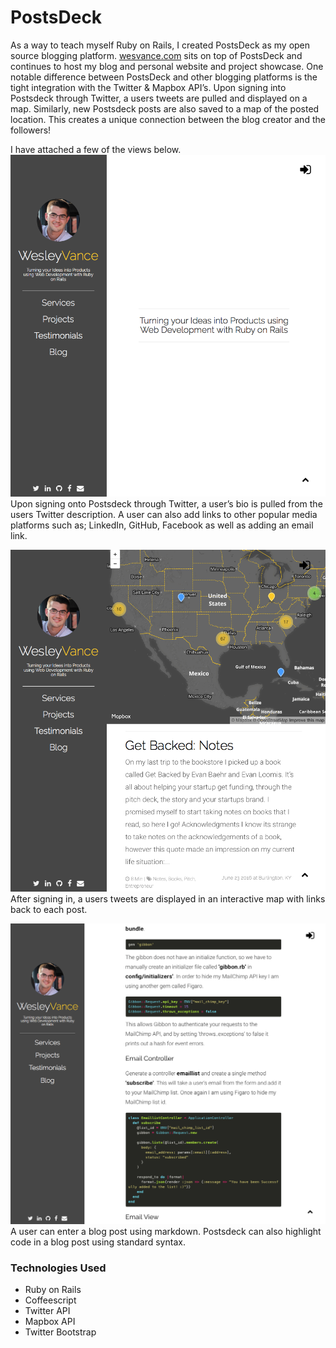 # PostsDeck
As a way to teach myself Ruby on Rails, I created PostsDeck as my open source blogging platform. [wesvance.com](http://wesvance.com) sits on top of PostsDeck and continues to host my blog and personal website and project showcase. One notable difference between PostsDeck and other blogging platforms is the tight integration with the Twitter & Mapbox API’s. Upon signing into Postsdeck through Twitter, a users tweets are pulled and displayed on a map. Similarly, new Postsdeck posts are also saved to a map of the posted location. This creates a unique connection between the blog creator and the followers!

I have attached a few of the views below. 
![Initial Sign On](https://raw.githubusercontent.com/wvance/PostsDeck/master/images/Initial.png)
Upon signing onto Postsdeck through Twitter, a user’s bio is pulled from the users Twitter description. A user can also add links to other popular media platforms such as; LinkedIn, GitHub, Facebook as well as adding an email link. 

![Map View](https://raw.githubusercontent.com/wvance/PostsDeck/master/images/MainView.png)
After signing in, a users tweets are displayed in an interactive map with links back to each post. 

![Blog Post](https://raw.githubusercontent.com/wvance/PostsDeck/master/images/BlogPost.png)
A user can enter a blog post using markdown. Postsdeck can also highlight code in a blog post using standard syntax. 

### Technologies Used
 - Ruby on Rails
 - Coffeescript
 - Twitter API
 - Mapbox API
 - Twitter Bootstrap 